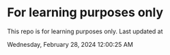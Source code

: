# For learning purposes only
This repo is for learning purposes only.
Last updated at

Wednesday, February 28, 2024 12:00:25 AM

